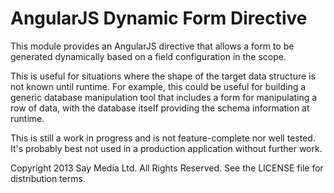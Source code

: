 AngularJS Dynamic Form Directive
================================

This module provides an AngularJS directive that allows a form to be generated dynamically based
on a field configuration in the scope.

This is useful for situations where the shape of the target data structure is not known until
runtime. For example, this could be useful for building a generic database manipulation tool that
includes a form for manipulating a row of data, with the database itself providing the schema
information at runtime.

This is still a work in progress and is not feature-complete nor well tested. It's probably best
not used in a production application without further work.

Copyright 2013 Say Media Ltd. All Rights Reserved. See the LICENSE file for distribution terms.
